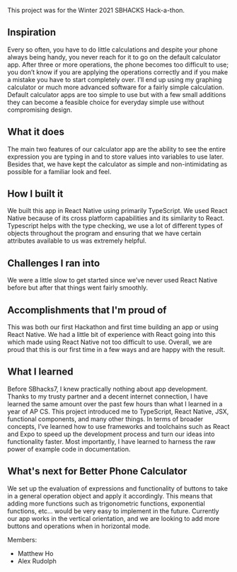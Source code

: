 This project was for the Winter 2021 SBHACKS Hack-a-thon.

## Inspiration

Every so often, you have to do little calculations and despite your phone always being handy, you never reach for it to go on the default calculator app. After three or more operations, the phone becomes too difficult to use; you don’t know if you are applying the operations correctly and if you make a mistake you have to start completely over. I’ll end up using my graphing calculator or much more advanced software for a fairly simple calculation. Default calculator apps are too simple to use but with a few small additions they can become a feasible choice for everyday simple use without compromising design.

## What it does

The main two features of our calculator app are the ability to see the entire expression you are typing in and to store values into variables to use later. Besides that, we have kept the calculator as simple and non-intimidating as possible for a familiar look and feel.

## How I built it

We built this app in React Native using primarily TypeScript. We used React Native because of its cross platform capabilities and its similarity to React. Typescript helps with the type checking, we use a lot of different types of objects throughout the program and ensuring that we have certain attributes available to us was extremely helpful.

## Challenges I ran into

We were a little slow to get started since we’ve never used React Native before but after that things went fairly smoothly.

## Accomplishments that I'm proud of

This was both our first Hackathon and first time building an app or using React Native. We had a little bit of experience with React going into this which made using React Native not too difficult to use. Overall, we are proud that this is our first time in a few ways and are happy with the result.

## What I learned

Before SBhacks7, I knew practically nothing about app development. Thanks to my trusty partner and a decent internet connection, I have learned the same amount over the past few hours than what I learned in a year of AP CS. This project introduced me to TypeScript, React Native, JSX, functional components, and many other things. In terms of broader concepts, I’ve learned how to use frameworks and toolchains such as React and Expo to speed up the development process and turn our ideas into functionality faster. Most importantly, I have learned to harness the raw power of example code in documentation.

## What's next for Better Phone Calculator

We set up the evaluation of expressions and functionality of buttons to take in a general operation object and apply it accordingly. This means that adding more functions such as trigonometric functions, exponential functions, etc… would be very easy to implement in the future. Currently our app works in the vertical orientation, and we are looking to add more buttons and operations when in horizontal mode.

Members:

- Matthew Ho
- Alex Rudolph
